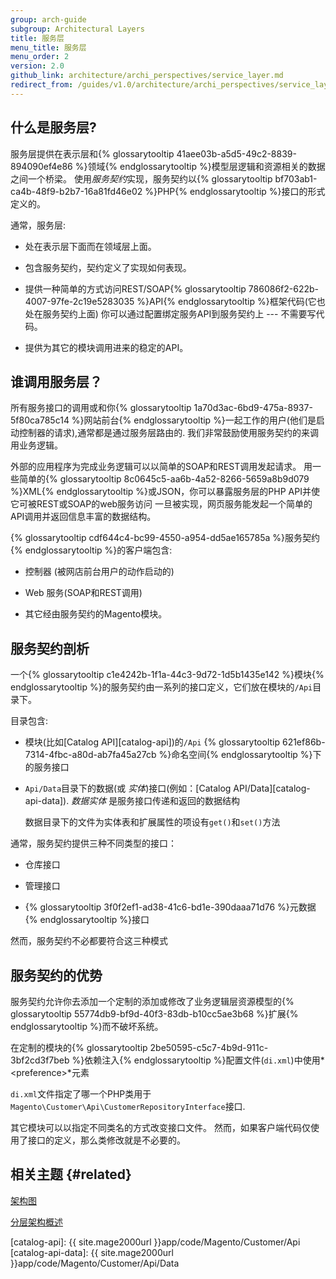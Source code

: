 ```yaml
---
group: arch-guide
subgroup: Architectural Layers
title: 服务层
menu_title: 服务层
menu_order: 2
version: 2.0
github_link: architecture/archi_perspectives/service_layer.md
redirect_from: /guides/v1.0/architecture/archi_perspectives/service_layer.html
---
```


## 什么是服务层?

服务层提供在表示层和{% glossarytooltip 41aee03b-a5d5-49c2-8839-894090ef4e86 %}领域{% endglossarytooltip %}模型层逻辑和资源相关的数据之间一个桥梁。
使用*服务契约*实现，服务契约以{% glossarytooltip bf703ab1-ca4b-48f9-b2b7-16a81fd46e02 %}PHP{% endglossarytooltip %}接口的形式定义的。

通常，服务层:

* 处在表示层下面而在领域层上面。

* 包含服务契约，契约定义了实现如何表现。

* 提供一种简单的方式访问REST/SOAP{% glossarytooltip 786086f2-622b-4007-97fe-2c19e5283035 %}API{% endglossarytooltip %}框架代码(它也处在服务契约上面)
你可以通过配置绑定服务API到服务契约上 --- 不需要写代码。

* 提供为其它的模块调用进来的稳定的API。

## 谁调用服务层？

所有服务接口的调用或和你{% glossarytooltip 1a70d3ac-6bd9-475a-8937-5f80ca785c14 %}网站前台{% endglossarytooltip %}一起工作的用户(他们是启动控制器的请求),通常都是通过服务层路由的.
我们非常鼓励使用服务契约的来调用业务逻辑。

外部的应用程序为完成业务逻辑可以以简单的SOAP和REST调用发起请求。
用一些简单的{% glossarytooltip 8c0645c5-aa6b-4a52-8266-5659a8b9d079 %}XML{% endglossarytooltip %}或JSON，你可以暴露服务层的PHP API并使它可被REST或SOAP的web服务访问
一旦被实现，网页服务能发起一个简单的 API调用并返回信息丰富的数据结构。

{% glossarytooltip cdf644c4-bc99-4550-a954-dd5ae165785a %}服务契约{% endglossarytooltip %}的客户端包含:

* 控制器 (被网店前台用户的动作启动的)

* Web 服务(SOAP和REST调用)

* 其它经由服务契约的Magento模块。

## 服务契约剖析

一个{% glossarytooltip c1e4242b-1f1a-44c3-9d72-1d5b1435e142 %}模块{% endglossarytooltip %}的服务契约由一系列的接口定义，它们放在模块的`/Api`目录下。

目录包含:

* 模块(比如[Catalog API][catalog-api])的`/Api` {% glossarytooltip 621ef86b-7314-4fbc-a80d-ab7fa45a27cb %}命名空间{% endglossarytooltip %}下的服务接口

* `Api/Data`目录下的数据(或 *实体*)接口(例如：[Catalog API/Data][catalog-api-data]).
  *数据实体* 是服务接口传递和返回的数据结构
  
  数据目录下的文件为实体表和扩展属性的项设有`get()`和`set()`方法

通常，服务契约提供三种不同类型的接口：

* 仓库接口

* 管理接口

* {% glossarytooltip 3f0f2ef1-ad38-41c6-bd1e-390daaa71d76 %}元数据{% endglossarytooltip %}接口

然而，服务契约不必都要符合这三种模式

## 服务契约的优势

服务契约允许你去添加一个定制的添加或修改了业务逻辑层资源模型的{% glossarytooltip 55774db9-bf9d-40f3-83db-b10cc5ae3b68 %}扩展{% endglossarytooltip %}而不破坏系统。

在定制的模块的{% glossarytooltip 2be50595-c5c7-4b9d-911c-3bf2cd3f7beb %}依赖注入{% endglossarytooltip %}配置文件(`di.xml`)中使用*&lt;preference&gt;*元素

`di.xml`文件指定了哪一个PHP类用于`Magento\Customer\Api\CustomerRepositoryInterface`接口.

其它模块可以以指定不同类名的方式改变接口文件。
然而，如果客户端代码仅使用了接口的定义，那么类修改就是不必要的。

## 相关主题 {#related}

<a href="{{ page.baseurl }}/architecture/archi_perspectives/arch_diagrams.html">架构图</a>

<a href="{{ page.baseurl }}/architecture/archi_perspectives/ALayers_intro.html">分层架构概述</a>

[catalog-api]: {{ site.mage2000url }}app/code/Magento/Customer/Api
[catalog-api-data]: {{ site.mage2000url }}app/code/Magento/Customer/Api/Data
